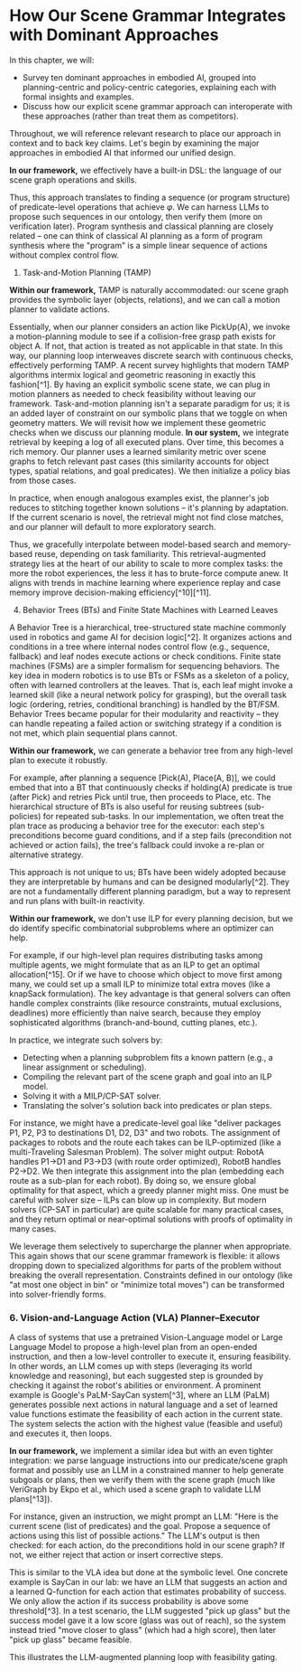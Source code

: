 # How Our Scene Grammar Integrates with Dominant Approaches

In this chapter, we will:

- Survey ten dominant approaches in embodied AI, grouped into planning-centric and policy-centric categories, explaining each with formal insights and examples.
- Discuss how our explicit scene grammar approach can interoperate with these approaches (rather than treat them as competitors).

Throughout, we will reference relevant research to place our approach in context and to back key claims. Let's begin by examining the major approaches in embodied AI that informed our unified design.



**In our framework,**
we effectively have a built-in DSL: the language of our scene graph operations and skills.

Thus, this approach translates to finding a sequence (or program structure) of predicate-level operations that achieve $\varphi$. We can harness LLMs to propose such sequences in our ontology, then verify them (more on verification later). Program synthesis and classical planning are closely related – one can think of classical AI planning as a form of program synthesis where the "program" is a simple linear sequence of actions without complex control flow.

   1. Task-and-Motion Planning (TAMP)


**Within our framework,**
TAMP is naturally accommodated: our scene graph provides the symbolic layer (objects, relations), and we can call a motion planner to validate actions.

Essentially, when our planner considers an action like PickUp(A), we invoke a motion-planning module to see if a collision-free grasp path exists for object A. If not, that action is treated as not applicable in that state. In this way, our planning loop interweaves discrete search with continuous checks, effectively performing TAMP. A recent survey highlights that modern TAMP algorithms intermix logical and geometric reasoning in exactly this fashion[^1]. By having an explicit symbolic scene state, we can plug in motion planners as needed to check feasibility without leaving our framework. Task-and-motion planning isn't a separate paradigm for us; it is an added layer of constraint on our symbolic plans that we toggle on when geometry matters. We will revisit how we implement these geometric checks when we discuss our planning module.
**In our system,**
we integrate retrieval by keeping a log of all executed plans. Over time, this becomes a rich memory. Our planner uses a learned similarity metric over scene graphs to fetch relevant past cases (this similarity accounts for object types, spatial relations, and goal predicates). We then initialize a policy bias from those cases.

In practice, when enough analogous examples exist, the planner's job reduces to stitching together known solutions – it's planning by adaptation. If the current scenario is novel, the retrieval might not find close matches, and our planner will default to more exploratory search.

Thus, we gracefully interpolate between model-based search and memory-based reuse, depending on task familiarity. This retrieval-augmented strategy lies at the heart of our ability to scale to more complex tasks: the more the robot experiences, the less it has to brute-force compute anew. It aligns with trends in machine learning where experience replay and case memory improve decision-making efficiency[^10][^11].

   4. Behavior Trees (BTs) and Finite State Machines with Learned Leaves

A Behavior Tree is a hierarchical, tree-structured state machine commonly used in robotics and game AI for decision logic[^2]. It organizes actions and conditions in a tree where internal nodes control flow (e.g., sequence, fallback) and leaf nodes execute actions or check conditions. Finite state machines (FSMs) are a simpler formalism for sequencing behaviors. The key idea in modern robotics is to use BTs or FSMs as a skeleton of a policy, often with learned controllers at the leaves. That is, each leaf might invoke a learned skill (like a neural network policy for grasping), but the overall task logic (ordering, retries, conditional branching) is handled by the BT/FSM. Behavior Trees became popular for their modularity and reactivity – they can handle repeating a failed action or switching strategy if a condition is not met, which plain sequential plans cannot.

**Within our framework,**
we can generate a behavior tree from any high-level plan to execute it robustly.

For example, after planning a sequence [Pick(A), Place(A, B)], we could embed that into a BT that continuously checks if holding(A) predicate is true (after Pick) and retries Pick until true, then proceeds to Place, etc. The hierarchical structure of BTs is also useful for reusing subtrees (sub-policies) for repeated sub-tasks. In our implementation, we often treat the plan trace as producing a behavior tree for the executor: each step's preconditions become guard conditions, and if a step fails (precondition not achieved or action fails), the tree's fallback could invoke a re-plan or alternative strategy.

This approach is not unique to us; BTs have been widely adopted because they are interpretable by humans and can be designed modularly[^2]. They are not a fundamentally different planning paradigm, but a way to represent and run plans with built-in reactivity.

**Within our framework,**
we don't use ILP for every planning decision, but we do identify specific combinatorial subproblems where an optimizer can help.

For example, if our high-level plan requires distributing tasks among multiple agents, we might formulate that as an ILP to get an optimal allocation[^15]. Or if we have to choose which object to move first among many, we could set up a small ILP to minimize total extra moves (like a knapSack formulation). The key advantage is that general solvers can often handle complex constraints (like resource constraints, mutual exclusions, deadlines) more efficiently than naive search, because they employ sophisticated algorithms (branch-and-bound, cutting planes, etc.).

In practice, we integrate such solvers by:
-   Detecting when a planning subproblem fits a known pattern (e.g., a linear assignment or scheduling).
-   Compiling the relevant part of the scene graph and goal into an ILP model.
-   Solving it with a MILP/CP-SAT solver.
-   Translating the solver's solution back into predicates or plan steps.

For instance, we might have a predicate-level goal like "deliver packages P1, P2, P3 to destinations D1, D2, D3" and two robots. The assignment of packages to robots and the route each takes can be ILP-optimized (like a multi-Traveling Salesman Problem). The solver might output: RobotA handles P1->D1 and P3->D3 (with route order optimized), RobotB handles P2->D2. We then integrate this assignment into the plan (embedding each route as a sub-plan for each robot). By doing so, we ensure global optimality for that aspect, which a greedy planner might miss. One must be careful with solver size – ILPs can blow up in complexity. But modern solvers (CP-SAT in particular) are quite scalable for many practical cases, and they return optimal or near-optimal solutions with proofs of optimality in many cases.

We leverage them selectively to supercharge the planner when appropriate. This again shows that our scene grammar framework is flexible: it allows dropping down to specialized algorithms for parts of the problem without breaking the overall representation. Constraints defined in our ontology (like "at most one object in bin" or "minimize total moves") can be transformed into solver-friendly forms.

### 6. Vision-and-Language Action (VLA) Planner–Executor

A class of systems that use a pretrained Vision-Language model or Large Language Model to propose a high-level plan from an open-ended instruction, and then a low-level controller to execute it, ensuring feasibility. In other words, an LLM comes up with steps (leveraging its world knowledge and reasoning), but each suggested step is grounded by checking it against the robot's abilities or environment. A prominent example is Google's PaLM-SayCan system[^3], where an LLM (PaLM) generates possible next actions in natural language and a set of learned value functions estimate the feasibility of each action in the current state. The system selects the action with the highest value (feasible and useful) and executes it, then loops.

**In our framework,**
we implement a similar idea but with an even tighter integration: we parse language instructions into our predicate/scene graph format and possibly use an LLM in a constrained manner to help generate subgoals or plans, then we verify them with the scene graph (much like VeriGraph by Ekpo et al., which used a scene graph to validate LLM plans[^13]).

For instance, given an instruction, we might prompt an LLM: "Here is the current scene (list of predicates) and the goal. Propose a sequence of actions using this list of possible actions." The LLM's output is then checked: for each action, do the preconditions hold in our scene graph? If not, we either reject that action or insert corrective steps.

This is similar to the VLA idea but done at the symbolic level. One concrete example is SayCan in our lab: we have an LLM that suggests an action and a learned Q-function for each action that estimates probability of success. We only allow the action if its success probability is above some threshold[^3]. In a test scenario, the LLM suggested "pick up glass" but the success model gave it a low score (glass was out of reach), so the system instead tried "move closer to glass" (which had a high score), then later "pick up glass" became feasible.

This illustrates the LLM-augmented planning loop with feasibility gating.

